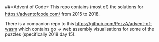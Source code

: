 ##:star:Advent of Code:star:
This repo contains (most of) the solutions for https://adventofcode.com/ from 2015 to 2018.

There is a companion repo to this https://github.com/PezzA/advent-of-wasm which contains
go -> web assembly visualisations for some of the puzzles (specifically 2018 day 15).
